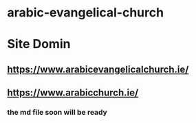 ﻿# arabic-evangelical-church

# Site Domin
## https://www.arabicevangelicalchurch.ie/
## https://www.arabicchurch.ie/

### the md file soon will be ready
